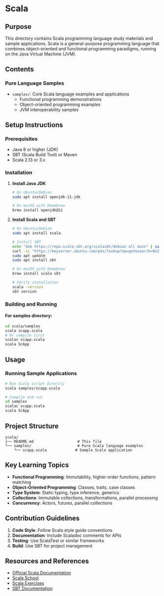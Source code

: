 # Scala

## Purpose

This directory contains Scala programming language study materials and sample applications. Scala is a general-purpose programming language that combines object-oriented and functional programming paradigms, running on the Java Virtual Machine (JVM).

## Contents

### Pure Language Samples
- `samples/`: Core Scala language examples and applications
  - Functional programming demonstrations
  - Object-oriented programming examples
  - JVM interoperability samples

## Setup Instructions

### Prerequisites
- Java 8 or higher (JDK)
- SBT (Scala Build Tool) or Maven
- Scala 2.13 or 3.x

### Installation
1. **Install Java JDK**
   ```bash
   # On Ubuntu/Debian
   sudo apt install openjdk-11-jdk
   
   # On macOS with Homebrew
   brew install openjdk@11
   ```

2. **Install Scala and SBT**
   ```bash
   # On Ubuntu/Debian
   sudo apt install scala
   
   # Install SBT
   echo "deb https://repo.scala-sbt.org/scalasbt/debian all main" | sudo tee /etc/apt/sources.list.d/sbt.list
   curl -sL "https://keyserver.ubuntu.com/pks/lookup?op=get&search=0x2EE0EA64E40A89B84B2DF73499E82A75642AC823" | sudo apt-key add
   sudo apt update
   sudo apt install sbt
   
   # On macOS with Homebrew
   brew install scala sbt
   
   # Verify installation
   scala -version
   sbt version
   ```

### Building and Running

#### For samples directory:
```bash
cd scala/samples
scala scapp.scala
# Or compile first
scalac scapp.scala
scala ScApp
```

## Usage

### Running Sample Applications
```bash
# Run Scala script directly
scala samples/scapp.scala

# Compile and run
cd samples
scalac scapp.scala
scala ScApp
```

## Project Structure

```
scala/
├── README.md                    # This file
└── samples/                     # Pure Scala language examples
    └── scapp.scala             # Sample Scala application
```

## Key Learning Topics

- **Functional Programming**: Immutability, higher-order functions, pattern matching
- **Object-Oriented Programming**: Classes, traits, case classes
- **Type System**: Static typing, type inference, generics
- **Collections**: Immutable collections, transformations, parallel processing
- **Concurrency**: Actors, futures, parallel collections

## Contribution Guidelines

1. **Code Style**: Follow Scala style guide conventions
2. **Documentation**: Include Scaladoc comments for APIs
3. **Testing**: Use ScalaTest or similar frameworks
4. **Build**: Use SBT for project management

## Resources and References

- [Official Scala Documentation](https://docs.scala-lang.org/)
- [Scala School](https://twitter.github.io/scala_school/)
- [Scala Exercises](https://www.scala-exercises.org/)
- [SBT Documentation](https://www.scala-sbt.org/)